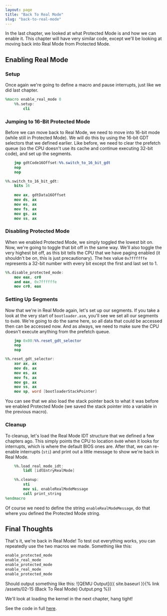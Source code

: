 ```yaml
---
layout: page
title: "Back To Real Mode"
slug: "back-to-real-mode"
---
```


In the last chapter, we looked at what Protected Mode is and how we can enable it. This chapter will have very similar code, except we'll be looking at moving back into Real Mode from Protected Mode.

## Enabling Real Mode
### Setup
Once again we're going to define a macro and pause interrupts, just like we did last chapter.

```nasm
%macro enable_real_mode 0
	%%.setup:
		cli
```

### Jumping to 16-Bit Protected Mode
Before we can move back to Real Mode, we need to move into 16-bit mode (while still in Protected Mode). We will do this by using the 16-bit GDT selectors that we defined earlier. Like before, we need to clear the prefetch queue (so the CPU doesn't use its cache and continue executing 32-bit code), and set up the segments.

```nasm
	jmp gdtCode16Offset:%%.switch_to_16_bit_gdt
	nop
	nop

%%.switch_to_16_bit_gdt:
	bits 16
	
	mov ax, gdtData16Offset
	mov ds, ax
	mov es, ax
	mov fs, ax
	mov gs, ax
	mov ss, ax
```

### Disabling Protected Mode
When we enabled Protected Mode, we simply toggled the lowest bit on. Now, we're going to toggle that bit off in the same way. We'll also toggle the very highest bit off, as this bit tells the CPU that we have paging enabled (it shouldn't be on, this is just precautionary). The hex value `0x7ffffffe` represents a 32-bit number with every bit except the first and last set to 1.

```nasm
%%.disable_protected_mode:
	mov eax, cr0
	and eax, 0x7ffffffe
	mov cr0, eax
```

### Setting Up Segments
Now that we're in Real Mode again, let's set up our segments. If you take a look at the very start of `bootloader.asm`, you'll see we set all our segments to `0x00`. We're going to do the same here, so all data that could be accessed then can be accessed now. And as always, we need to make sure the CPU doesn't execute anything from the prefetch queue.

```nasm
	jmp 0x00:%%.reset_gdt_selector
	nop
	nop

%%.reset_gdt_selector:
	xor ax, ax
	mov ds, ax
	mov es, ax
	mov fs, ax
	mov gs, ax
	mov ss, ax
	mov sp, word [bootloaderStackPointer]
```

You can see that we also load the stack pointer back to what it was before we enabled Protected Mode (we saved the stack pointer into a variable in the previous macro).

### Cleanup
To cleanup, let's load the Real Mode IDT structure that we defined a few chapters ago. This simply points the CPU to location `0x00` when it looks for interrupts, which is where the default BIOS ones are. After that, we can re-enable interrupts (`sti`) and print out a little message to show we're back in Real Mode.

```nasm
	%%.load_real_mode_idt:
		lidt [idtEntryRealMode]

	%%.cleanup:
		sti
		mov si, enableRealModeMessage
		call print_string
%endmacro
```

Of course we need to define the string `enableRealModeMessage`, do that where you defined the Protected Mode string.

## Final Thoughts
That's it, we're back in Real Mode! To test out everything works, you can repeatedly use the two macros we made. Something like this:

```nasm
enable_protected_mode
enable_real_mode
enable_protected_mode
enable_real_mode
enable_protected_mode
```

Should output something like this:
![QEMU Output]({{ site.baseurl }}{% link /assets/02-15 (Back To Real Mode) Output.png %})

We'll look at loading the kernel in the next chapter, hang tight!

See the code in full [here](https://github.com/FancyKillerPanda/OS-Tutorial/tree/e0254caf549e9d50bfb770a79d963a8783e5dc36).
